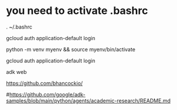 # you need to activate .bashrc

. ~/.bashrc

gcloud auth application-default login

python -m venv myenv && source myenv/bin/activate

gcloud auth application-default login

adk web

https://github.com/bhancockio/



#https://github.com/google/adk-samples/blob/main/python/agents/academic-research/README.md